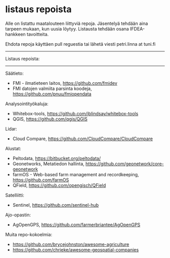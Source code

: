 # listaus repoista
Alle on listattu maatalouteen liittyviä repoja. Jäsentelyä tehdään aina tarpeen mukaan, kun uusia löytyy. Listausta tehdään osana IFDEA-hankkeen tavoitteita.

Ehdota repoja käyttäen pull reguestia tai lähetä viesti petri.linna at tuni.fi

**********************************
Listaus repoista:
**********************************

Säätieto:

* FMI - ilmatieteen laitos, https://github.com/fmidev
* FMI datojen valmiita parsinta koodeja, https://github.com/pnuu/fmiopendata

Analysointityökaluja:

* Whitebox-tools, https://github.com/jblindsay/whitebox-tools
* QGIS, https://github.com/qgis/QGIS

Lidar:

* Cloud Compare, https://github.com/CloudCompare/CloudCompare


Alustat:

* Peltodata, https://bitbucket.org/peltodata/
* Geonetworks, Metatiedon hallinta, https://github.com/geonetwork/core-geonetwork
* farmOS - Web-based farm management and recordkeeping, https://github.com/farmOS
* QField, https://github.com/opengisch/QField


Satelliitti:
* Sentinel, https://github.com/sentinel-hub

Ajo-opastin:

* AgOpenGPS, https://github.com/farmerbriantee/AgOpenGPS

Muita repo-kokoelmia:

* https://github.com/brycejohnston/awesome-agriculture
* https://github.com/chrieke/awesome-geospatial-companies


